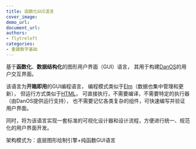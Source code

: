 ```yaml
---
title: 函数化GUI语言
cover_image:
demo_url:
document_url:
authors:
- flytreleft
categories:
- 重建数字基础
---
```


基于**函数化**、**数据结构化**的图形用户界面（GUI）语言，
其用于构建[DanOS](#DanOS)的用户交互界面。

该语言为**开箱即用**的GUI编程语言，
编程模式类似于[Elm](https://elm-lang.org/)（数据也集中管理和更新），
但运行方式类似于[HTML](https://en.wikipedia.org/wiki/HTML)，
可直接执行，不需要编译，不需要特定的执行器（由DanOS提供运行支持），
也不需要记忆各类复杂的组件，可快速编写并验证用户界面。

同时，将为该语言实现一套标准的可视化设计器和设计流程，方便进行统一、规范化的用户界面开发。
<!-- more -->

架构模式为：底层图形绘制引擎+纯函数GUI语言
